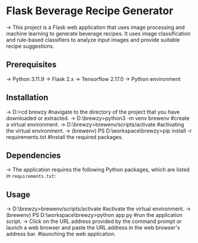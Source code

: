# Flask Beverage Recipe Generator

-> This project is a Flask web application that uses image processing and machine learning to generate beverage recipes. It uses image classification and rule-based classifiers to analyze input images and provide suitable recipe suggestions.

## Prerequisites

-> Python 3.11.9
-> Flask 2.x
-> Tensorflow 2.17.0
-> Python environment

## Installation

-> D:\>cd brewzy    #navigate to the directory of the project that you have downloaded or extracted.
-> D:\brewzy>python3 -m venv brewenv    #create a virtual environment.
-> D:\brewzy>brewenv/scripts/activate   #activating the virtual environment.
-> (brewenv) PS D:\workspace\brewzy>pip install -r requirements.txt #Install the required packages.

## Dependencies

-> The application requires the following Python packages, which are listed in `requirements.txt`:

## Usage

-> D:\brewzy>brewenv/scripts/activate   #activate the virtual environment.
-> (brewenv) PS D:\workspace\brewzy>python app.py   #run the application script.
-> Click on the URL address provided by the command prompt or launch a web browser and paste the URL address in the web browser's address bar.  #launching the web application.



